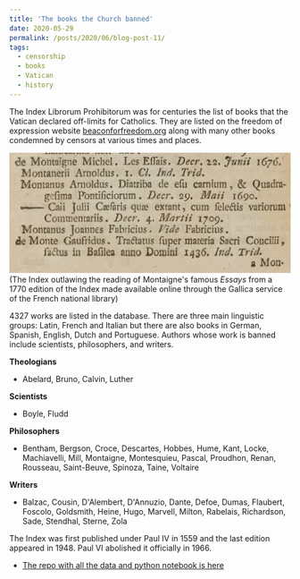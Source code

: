 ```yaml
---
title: 'The books the Church banned'
date: 2020-05-29
permalink: /posts/2020/06/blog-post-11/
tags:
  - censorship
  - books
  - Vatican
  - history
---
```

The Index Librorum Prohibitorum was for centuries the list of books that the Vatican declared off-limits for Catholics. They are listed on the freedom of expression website [beaconforfreedom.org](http://www.beaconforfreedom.org) along with many other books condemned by censors at various times and places.

![Montaigne outlawed in the Index](/images/montaigne.png)
(The Index outlawing the reading of Montaigne's famous *Essays* from a 1770 edition of the Index made available online through the Gallica service of the French national library)

4327 works are listed in the database. There are three main linguistic groups: Latin, French and Italian but there are also books in German, Spanish, English, Dutch and Portuguese. Authors whose work is banned include scientists, philosophers, and writers.

**Theologians**
- Abelard, Bruno, Calvin, Luther

**Scientists**
- Boyle, Fludd

**Philosophers**
- Bentham, Bergson, Croce, Descartes, Hobbes, Hume, Kant, Locke, Machiavelli, Mill, Montaigne, Montesquieu, Pascal, Proudhon, Renan, Rousseau, Saint-Beuve, Spinoza, Taine, Voltaire

**Writers**
- Balzac, Cousin, D'Alembert, D'Annuzio, Dante, Defoe, Dumas, Flaubert, Foscolo, Goldsmith, Heine, Hugo, Marvell, Milton, Rabelais, Richardson, Sade, Stendhal, Sterne, Zola

The Index was first published under Paul IV in 1559 and the last edition appeared in 1948. Paul VI abolished it officially in 1966.

* [The repo with all the data and python notebook is here](https://github.com/aodhanlutetiae/index)
